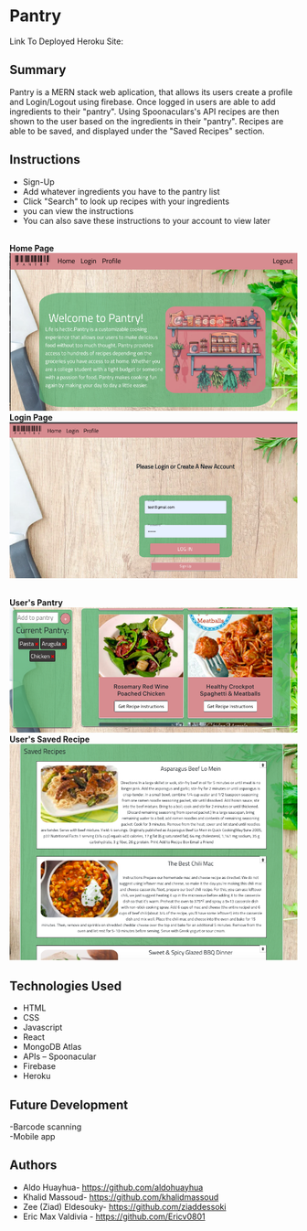 # Pantry


Link To Deployed Heroku Site: 

## Summary
Pantry is a MERN stack web aplication, that allows its users create a profile and Login/Logout using firebase. Once logged in users are able to add ingredients to their "pantry". Using Spoonaculars's API recipes are then shown to the user based on the ingredients in their "pantry". Recipes are able to be saved, and displayed under the "Saved Recipes" section.



## Instructions
- Sign-Up
- Add whatever ingredients you have to the pantry list
- Click "Search" to look up recipes with your ingredients
- you can view the instructions
- You can also save these instructions to your account to view later

<br/><strong>Home Page </strong><br/> ![Login](././client/src/images/home.png)
<br/><strong>Login Page</strong> <br/> ![Login](././client/src/images/Log-in.png) 

<br/><strong>User's Pantry </strong> <br/> ![Login](././client/src/images/search.png)
<br/><strong>User's Saved Recipe </strong> <br/> ![Login](././client/src/images/Saved.png)





## Technologies Used

- HTML
- CSS
- Javascript
- React
- MongoDB Atlas
- APIs –  Spoonacular
- Firebase
- Heroku
 

## Future Development

-Barcode scanning<br/>
-Mobile app
 
 


## Authors
- Aldo Huayhua- https://github.com/aldohuayhua
- Khalid Massoud- https://github.com/khalidmassoud
- Zee (Ziad) Eldesouky- https://github.com/ziaddessoki
- Eric Max Valdivia - https://github.com/Ericv0801


